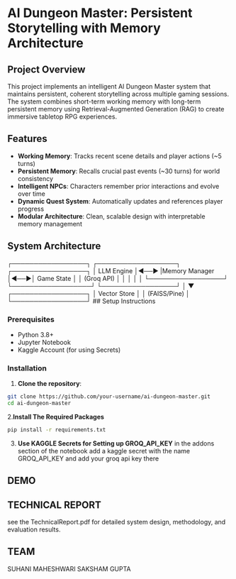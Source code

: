 # AI Dungeon Master: Persistent Storytelling with Memory Architecture

## Project Overview
This project implements an intelligent AI Dungeon Master system that maintains persistent, coherent storytelling across multiple gaming sessions. The system combines short-term working memory with long-term persistent memory using Retrieval-Augmented Generation (RAG) to create immersive tabletop RPG experiences.

## Features
- **Working Memory**: Tracks recent scene details and player actions (~5 turns)
- **Persistent Memory**: Recalls crucial past events (~30 turns) for world consistency
- **Intelligent NPCs**: Characters remember prior interactions and evolve over time
- **Dynamic Quest System**: Automatically updates and references player progress
- **Modular Architecture**: Clean, scalable design with interpretable memory management

## System Architecture
<pr>
┌─────────────────┐     ┌──────────────────┐    ┌─────────────────┐
│ LLM Engine      │◄──► |Memory Manager    │◄──►│ Game State      │
│ (Groq API)      │     │                  │    │                 │
└─────────────────┘     └──────────────────┘    └─────────────────┘
        │
        ▼
┌─────────────────┐
│ Vector Store    │
│ (FAISS/Pine)    │
└─────────────────┘
</pr>
## Setup Instructions

### Prerequisites
- Python 3.8+
- Jupyter Notebook
- Kaggle Account (for using Secrets)

### Installation

1. **Clone the repository**:
```bash
git clone https://github.com/your-username/ai-dungeon-master.git
cd ai-dungeon-master
```
2.**Install The Required Packages**
```bash
pip install -r requirements.txt
```
3. **Use KAGGLE Secrets for Setting up GROQ_API_KEY**
   in the addons section of the notebook add a kaggle secret with the name GROQ_API_KEY and add your groq api key there
## DEMO
## TECHNICAL REPORT
see the TechnicalReport.pdf for detailed system design, methodology, and evaluation results.

## TEAM
SUHANI MAHESHWARI
SAKSHAM GUPTA
